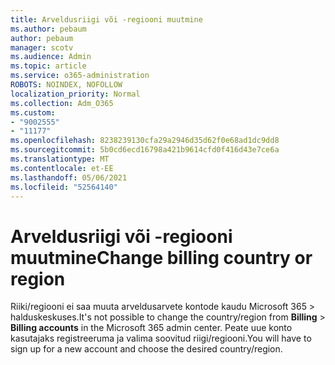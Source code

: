 ```yaml
---
title: Arveldusriigi või -regiooni muutmine
ms.author: pebaum
author: pebaum
manager: scotv
ms.audience: Admin
ms.topic: article
ms.service: o365-administration
ROBOTS: NOINDEX, NOFOLLOW
localization_priority: Normal
ms.collection: Adm_O365
ms.custom:
- "9002555"
- "11177"
ms.openlocfilehash: 8238239130cfa29a2946d35d62f0e68ad1dc9dd8
ms.sourcegitcommit: 5b0cd6ecd16798a421b9614cfd0f416d43e7ce6a
ms.translationtype: MT
ms.contentlocale: et-EE
ms.lasthandoff: 05/06/2021
ms.locfileid: "52564140"
---
```

# <a name="change-billing-country-or-region"></a><span data-ttu-id="1c541-102">Arveldusriigi või -regiooni muutmine</span><span class="sxs-lookup"><span data-stu-id="1c541-102">Change billing country or region</span></span>

<span data-ttu-id="1c541-103">Riiki/regiooni ei saa muuta arveldusarvete kontode kaudu Microsoft 365   >   halduskeskuses.</span><span class="sxs-lookup"><span data-stu-id="1c541-103">It's not possible to change the country/region from **Billing** > **Billing accounts** in the Microsoft 365 admin center.</span></span> <span data-ttu-id="1c541-104">Peate uue konto kasutajaks registreeruma ja valima soovitud riigi/regiooni.</span><span class="sxs-lookup"><span data-stu-id="1c541-104">You will have to sign up for a new account and choose the desired country/region.</span></span> 